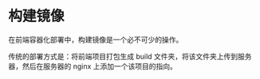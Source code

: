 # 构建镜像

在前端容器化部署中，构建镜像是一个必不可少的操作。

传统的部署方式是：将前端项目打包生成 build 文件夹，将该文件夹上传到服务器，然后在服务器的 nginx 上添加一个该项目的指向。
